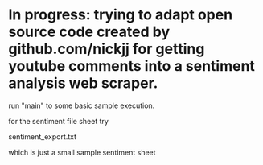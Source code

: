 # In progress: trying to adapt open source code created by github.com/nickjj for getting youtube comments into a sentiment analysis web scraper.

run "main" to some basic sample execution.

for the sentiment file sheet try 

sentiment_export.txt

which is just a small sample sentiment sheet
